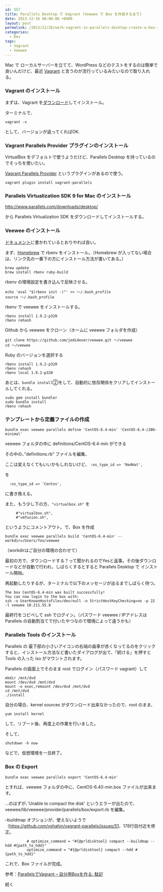 ```yaml
---
id: 557
title: Parallels Desktop で Vagrant (Veewee で Box を作成するまで)
date: 2013-12-26 00:00:00 +0900
layout: post
permalink: /2013/12/26/work-vagrant-in-parallels-desktop-create-a-box-in-veewee/
categories:
  - Dev
tags:
  - Vagrant
  - Veewee
---
```

Mac で ローカルサーバーを立てて、WordPress などのテストをするのは簡単で良いんだけど、最近 <a href="http://www.vagrantup.com/" target="_blank" rel="nofollow external">Vagrant</a> と言うのが流行っているみたいなので取り入れる。
  
<!--more-->

### Vagrant のインストール

まずは、Vagrant を<a href="http://downloads.vagrantup.com/" target="_blank" rel="nofollow external">ダウンロード</a>してインストール。
  
ターミナルで、

<pre class="prettyprint"><code>vagrant -v</code></pre>

として、バージョンが返ってくればOK.

### Vagrant Parallels Provider プラグインのインストール

VirtualBox をデフォルトで使うようだけど、Parallels Desktop を持っているのでそっちを使いたい。
  
<a href="https://github.com/yshahin/vagrant-parallels" target="_blank" rel="nofollow external">Vagrant Parallels Provider</a> というプラグインがあるので使う。

<pre class="prettyprint"><code>vagrant plugin install vagrant-parallels</code></pre>

### Parallels Virtualization SDK 9 for Mac のインストール

<a href="http://www.parallels.com/downloads/desktop/" target="_blank" rel="nofollow external">http://www.parallels.com/downloads/desktop/</a>
  
から Parallels Virtualization SDK をダウンロードしてインストールする。

### Veewee のインストール

<a href="https://github.com/jedi4ever/veewee/blob/master/doc/installation.md" target="_blank" rel="nofollow external">ドキュメント</a>に書かれているとおりやれば良い。

まず、<a href="http://brew.sh" target="_blank" rel="nofollow external">Homebrew</a> で rbenv をインストール。（Homebrew が入ってない場合は、リンク先の一番下の方にインストール方法が書いてある。）

<pre class="prettyprint"><code>brew update
brew install rbenv ruby-build</code></pre>

rbenv の環境設定を書き込んで反映させる。

<pre class="prettyprint"><code>echo 'eval "$(rbenv init -)"' &gt;&gt; ～/.bash_profile
source ～/.bash_profile
</code></pre>

rbenv で veewee をインストールする。

<pre class="prettyprint"><code>rbenv install 1.9.2-p320
rbenv rehash
</code></pre>

Github から veewee をクローン（ホームに veewee フォルダを作成）

<pre class="prettyprint"><code>git clone https://github.com/jedi4ever/veewee.git ～/veewee
cd ～/veewee</code></pre>

Ruby のバージョンを選択する

<pre class="prettyprint"><code>rbenv install 1.9.2-p320
rbenv rehash
rbenv local 1.9.2-p320
</code></pre>

あとは、`bundle install`②をして、自動的に依存関係をクリアしてインストールしてくれる。

<pre class="prettyprint"><code>sudo gem install bundler
sudo bundle install
rbenv rehash
</code></pre>

### テンプレートから定義ファイルの作成

<pre class="prettyprint"><code>bundle exec veewee parallels define 'CentOS-6.4-min' 'CentOS-6.4-i386-minimal'</code></pre>

veewee フォルダの中に definitions/CentOS-6.4-min ができる
  
その中の、&#8221;definitions.rb&#8221; ファイルを編集、
  
ここは変えなくてもいいかもしれないけど、  `:os_type_id => 'RedHat',`
  
を

<pre class="prettyprint"><code>  :os_type_id => 'Centos',</code></pre>

に書き換える。
  
また、もう少し下の方、`"virtualbox.sh"` を

<pre class="prettyprint"><code>     #"virtualbox.sh",
     #"vmfusion.sh",</code></pre>

というようにコメントアウト。で、Box を作成

<pre class="prettyprint"><code>bundle exec veewee parallels build 'CentOS-6.4-min' --workdir=/Users/foo/veewee</code></pre>

（workdirはご自分の環境の合わせて）

最初の方で、ダウンロードする？って聞かれるのでYesと返事。その後ダウンロードなどが自動で行われ、しばらくするとすると Parallels Desktop で インストール開始。
  
再起動したりするが、ターミナルで以下のメッセージが出るまでしばらく待つ。

<pre class="prettyprint"><code>The box CentOS-6.4-min was built successfully!
You can now login to the box with:
ssh -o UserKnownHostsFile=/dev/null -o StrictHostKeyChecking=no -p 22 -l veewee 10.211.55.8</code></pre>

最終行をコピペして ssh でログイン。（パスワード veewee / IPアドレスは Parallels の自動割当てで付いたやつなので環境によって違うかも）

### Parallels Tools のインストール

Parallels の 最下部の小さいアイコンの右端の歯車が赤くなってるのをクリックすると、インストール方法など書いたダイアログが出て、「続ける」を押すと Tools の入った iso がマウントされます。

Parallels の画面上でそのまま root でログイン（パスワード vagrant）して

<pre class="prettyprint"><code>mkdir /mnt/dvd
mount /dev/dvd /mnt/dvd
mount -o exec,remount /dev/dvd /mnt/dvd
cd /mnt/dvd
./install</code></pre>

自分の場合、kernel sources がダウンロード出来なかったので、root のまま、

<pre class="prettyprint"><code>yum install kernel</code></pre>

して、リブート後、再度上の作業を行いました。

そして、

<pre class="prettyprint"><code>shutdown -h now</code></pre>

などで、仮想環境を一旦終了。

### Box の Export

<pre class="prettyprint"><code>bundle exec veewee parallels export 'CentOS-6.4-min'</code></pre>

とすれば、veewee フォルダの中に、CentOS-6.40-min.box ファイルが出来ます。

…のはずが、&#8217;Unable to compact the disk&#8217; というエラーが出たので、veewee/lib/veewee/provider/parallels/box/export.rb を編集。
  
&#8211;buildmap オプションが、使えないようで（<a href="https://github.com/yshahin/vagrant-parallels/issues/51" target="_blank" rel="nofollow external">https://github.com/yshahin/vagrant-parallels/issues/51</a>、178行目付近を修正。

<pre class="prettyprint"><code>          # optimize_command = "#{@prldisktool} compact --buildmap --hdd #{path_to_hdd}"
          optimize_command = "#{@prldisktool} compact --hdd #{path_to_hdd}"</code></pre>

これで、Box ファイルが完成。

参考：<a href="http://dkylog.air-nifty.com/dkylog/2013/10/parallelsvagran.html" target="_blank" rel="nofollow external">ParallelsでVagrant &#8211; 自分用Boxを作る: 駄記</a>

続く
